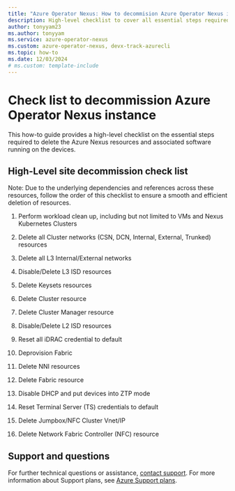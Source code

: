 ```yaml
---
title: "Azure Operator Nexus: How to decommision Azure Operator Nexus instance checklist"
description: High-level checklist to cover all essential steps required for decommisioning Azure Operator Nexus instance
author: tonyyam23
ms.author: tonyyam
ms.service: azure-operator-nexus
ms.custom: azure-operator-nexus, devx-track-azurecli
ms.topic: how-to
ms.date: 12/03/2024
# ms.custom: template-include
---
```


# Check list to decommission Azure Operator Nexus instance
This how-to guide provides a high-level checklist on the essential steps required to delete the Azure Nexus resources and associated software running on the devices.

## High-Level site decommission check list
Note: Due to the underlying dependencies and references across these resources, follow the order of this checklist to ensure a smooth and efficient deletion of resources.

1) Perform workload clean up, including but not limited to VMs and Nexus Kubernetes Clusters
2) Delete all Cluster networks (CSN, DCN, Internal, External, Trunked) resources
3) Delete all L3 Internal/External networks
4) Disable/Delete L3 ISD resources
5) Delete Keysets resources
6) Delete Cluster resource
7) Delete Cluster Manager resource
8) Disable/Delete L2 ISD resources
9) Reset all iDRAC credential to default 
10) Deprovision Fabric
11) Delete NNI resources
12) Delete Fabric resource
13) Disable DHCP and put devices into ZTP mode
14) Reset Terminal Server (TS) credentials to default
15) Delete Jumpbox/NFC Cluster Vnet/IP
16) Delete Network Fabric Controller (NFC) resource


## Support and questions
For further technical questions or assistance, [contact support](https://portal.azure.com/?#blade/Microsoft_Azure_Support/HelpAndSupportBlade). For more information about Support plans, see [Azure Support plans](https://azure.microsoft.com/support/plans/response/).

